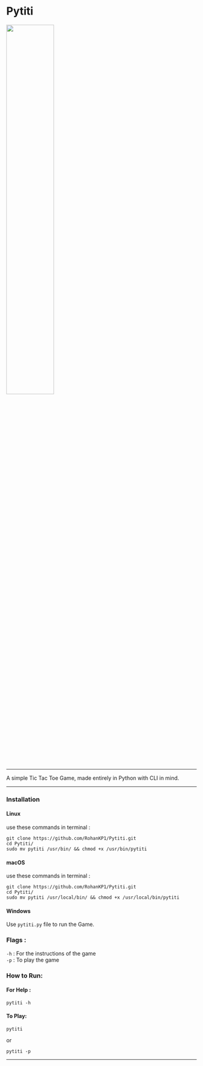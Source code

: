 # Pytiti

<img src="https://i.postimg.cc/L4JN8BYZ/imgonline-com-ua-twotoone-HESp3-Qf-Jk-Zz2-Hp.png)" width=50% height=50%>

------

A simple Tic Tac Toe Game, made entirely in Python with CLI in mind.

------

### Installation
#### Linux
use these commands in terminal :
```shell
git clone https://github.com/RohanKP1/Pytiti.git
cd Pytiti/
sudo mv pytiti /usr/bin/ && chmod +x /usr/bin/pytiti
```

#### macOS
use these commands in terminal :
```shell
git clone https://github.com/RohanKP1/Pytiti.git
cd Pytiti/
sudo mv pytiti /usr/local/bin/ && chmod +x /usr/local/bin/pytiti
```

#### Windows
Use `pytiti.py` file to run the Game.

### Flags :
`-h` : For the instructions of the game\
`-p` : To play the game

### How to Run:
#### For Help :
```shell
pytiti -h
```
#### To Play:
```shell
pytiti
```
or
```shell
pytiti -p
```
-----
